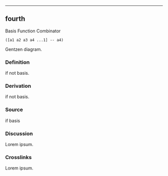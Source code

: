 ------------------------------------------------------------------------

## fourth

Basis Function Combinator

    ([a1 a2 a3 a4 ...1] -- a4)

Gentzen diagram.

### Definition

if not basis.

### Derivation

if not basis.

### Source

if basis

### Discussion

Lorem ipsum.

### Crosslinks

Lorem ipsum.
